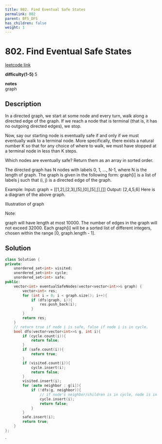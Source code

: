 ```yaml
---
title: 802. Find Eventual Safe States
permalink: 802
parent: BFS_DFS
has_children: false
weight: 1
---
```

# 802. Find Eventual Safe States
[leetcode link](https://leetcode.com/problems/find-eventual-safe-states/)

**difficulty(1-5)** 
5

**notes**   
graph

## Description
In a directed graph, we start at some node and every turn, walk along a directed edge of the graph.  If we reach a node that is terminal (that is, it has no outgoing directed edges), we stop.

Now, say our starting node is eventually safe if and only if we must eventually walk to a terminal node.  More specifically, there exists a natural number K so that for any choice of where to walk, we must have stopped at a terminal node in less than K steps.

Which nodes are eventually safe?  Return them as an array in sorted order.

The directed graph has N nodes with labels 0, 1, ..., N-1, where N is the length of graph.  The graph is given in the following form: graph[i] is a list of labels j such that (i, j) is a directed edge of the graph.

Example:
Input: graph = [[1,2],[2,3],[5],[0],[5],[],[]]
Output: [2,4,5,6]
Here is a diagram of the above graph.

Illustration of graph

Note:

graph will have length at most 10000.
The number of edges in the graph will not exceed 32000.
Each graph[i] will be a sorted list of different integers, chosen within the range [0, graph.length - 1].

## Solution

```c++
class Solution {
private:
    unordered_set<int> visited;
    unordered_set<int> cycle;
    unordered_set<int> safe;
public:
    vector<int> eventualSafeNodes(vector<vector<int>>& graph) {
        vector<int> res;
        for (int i = 0; i < graph.size(); i++){
            if (dfs(graph, i)){
                res.push_back(i);
            }
        }
        return res;
    }
    // return true if node i is safe, false if node i is in cycle.
    bool dfs(vector<vector<int>>& g, int i){
        if (cycle.count(i)){
            return false;
        }
        if (safe.count(i)){
            return true;
        }
        if (visited.count(i)){
            cycle.insert(i);
            return false;
        }
        visited.insert(i);
        for (auto neighbor : g[i]){
            if (!dfs(g, neighbor)){
                // if node's neighbor/children is in cycle, node is in cycle too.
                cycle.insert(i);
                return false;                
            }
        }
        safe.insert(i);
        return true;
    }
};
```

<!-- 
Default label
{: .label }

Blue label
{: .label .label-blue }

Stable
{: .label .label-green }

New release
{: .label .label-purple }

Coming soon
{: .label .label-yellow }

Deprecated
{: .label .label-red } -->
`